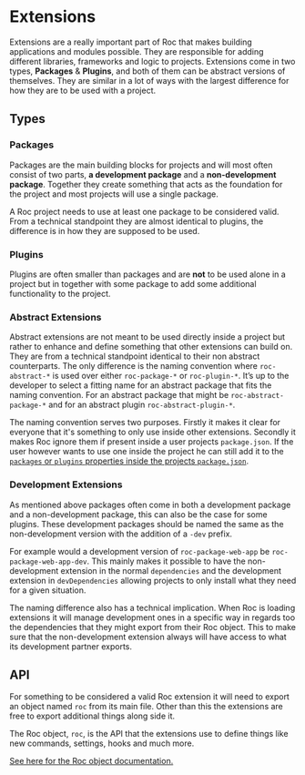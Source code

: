 # Extensions

Extensions are a really important part of Roc that makes building applications and modules possible. They are responsible for adding different libraries, frameworks and logic to projects. Extensions come in two types, __Packages__ & __Plugins__, and both of them can be abstract versions of themselves. They are similar in a lot of ways with the largest difference for how they are to be used with a project.

## Types

### Packages
Packages are the main building blocks for projects and will most often consist of two parts, __a development package__ and a __non-development package__. Together they create something that acts as the foundation for the project and most projects will use a single package.

A Roc project needs to use at least one package to be considered valid. From a technical standpoint they are almost identical to plugins, the difference is in how they are supposed to be used.

### Plugins
Plugins are often smaller than packages and are __not__ to be used alone in a project but in together with some package to add some additional functionality to the project.

### Abstract Extensions
Abstract extensions are not meant to be used directly inside a project but rather to enhance and define something that other extensions can build on. They are from a technical standpoint identical to their non abstract counterparts. The only difference is the naming convention where `roc-abstract-*` is used over either `roc-package-*` or `roc-plugin-*`. It’s up to the developer to select a fitting name for an abstract package that fits the naming convention. For an abstract package that might be `roc-abstract-package-*` and for an abstract plugin `roc-abstract-plugin-*`.

The naming convention serves two purposes. Firstly it makes it clear for everyone that it's something to only use inside other extensions. Secondly it makes Roc ignore them if present inside a user projects `package.json`. If the user however wants to use one inside the project he can still add it to the [`packages` or `plugins` properties inside the projects `package.json`](/docs/LoadingExtensions.md).

### Development Extensions
As mentioned above packages often come in both a development package and a non-development package, this can also be the case for some plugins. These development packages should be named the same as the non-development version with the addition of a `-dev` prefix.

For example would a development version of `roc-package-web-app` be `roc-package-web-app-dev`. This mainly makes it possible to have the non-development extension in the normal `dependencies` and the development extension in `devDependencies` allowing projects to only install what they need for a given situation.

The naming difference also has a technical implication. When Roc is loading extensions it will manage development ones in a specific way in regards too the dependencies that they might export from their Roc object. This to make sure that the non-development extension always will have access to what its development partner exports.

## API
For something to be considered a valid Roc extension it will need to export an object named `roc` from its main file. Other than this the extensions are free to export additional things along side it.

The Roc object, `roc`, is the API that the extensions use to define things like new commands, settings, hooks and much more.

[See here for the Roc object documentation.](/docs/RocObject.md)
